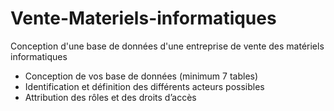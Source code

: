 # Vente-Materiels-informatiques
Conception d'une base de données d'une entreprise de vente des matériels informatiques
- Conception de vos base de données (minimum 7 tables)
- Identification et définition des différents acteurs possibles
- Attribution des rôles et des droits d’accès
